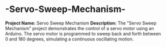 # -Servo-Sweep-Mechanism-
**Project Name:** Servo Sweep Mechanism  **Description:**  The "Servo Sweep Mechanism" project demonstrates the control of a servo motor using an Arduino. The servo motor is programmed to sweep back and forth between 0 and 180 degrees, simulating a continuous oscillating motion.
